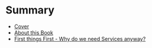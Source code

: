# Summary

* [Cover](README.md)
* [About this Book](chapter1.md)
* [First things First - Why do we need Services anyway?](first-things-first-why-do-we-need-services-anyway.md)

